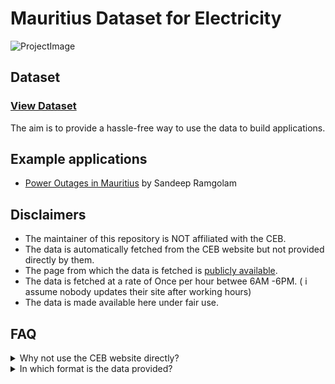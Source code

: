 # Mauritius Dataset for Electricity

![ProjectImage](https://github.com/MrSunshyne/mauritius-dataset-electricity/raw/main/public/images/electricity.png)

## Dataset

### [View Dataset](https://github.com/MrSunshyne/mauritius-dataset-electricity/blob/main/data/power-outages.json)

The aim is to provide a hassle-free way to use the data to build applications.

## Example applications

- [Power Outages in Mauritius](https://power-outages-mauritius.netlify.app/) by Sandeep Ramgolam

## Disclaimers

- The maintainer of this repository is NOT affiliated with the CEB.
- The data is automatically fetched from the CEB website but not provided directly by them.
- The page from which the data is fetched is [publicly available](https://ceb.mu/customer-corner/power-outage-information).
- The data is fetched at a rate of Once per hour betwee 6AM -6PM. ( i assume nobody updates their site after working hours)
- The data is made available here under fair use.

## FAQ

<details>
  <summary>Why not use the CEB website directly?</summary>
  
- Although the data is available publicly and for free, it is not in a suitable open format that would enable developers or students to build applications reliably

- I encourage you to use the CEB website if you wish to

</details>

<details>
  <summary>In which format is the data provided?</summary>
  
- JSON
- The shape is as follows:

```js

{
  "district_name": [
    {
        "date": string, // "Le dimanche 13 mars 2022 de  09:30:00 à  13:00:00",
        "locality": string, // "TAMARIN",
        "streets": string, // "AVE DES MARLINS, AVE DES CAMPECHES, AVE DES BONITES ET UNE PARTIE DE BLACK ROCK ROAD",
        "district": string, // "blackriver",
        "from": date: //"2022-03-13T05:30:00.000Z",
        "to": date: //"2022-03-13T09:00:00.000Z",
        "id": md5: //"e562a818d6d27163396e3c0069fd51c9"
    },
    {
        ...
    }
  ]
}
```

</details>
